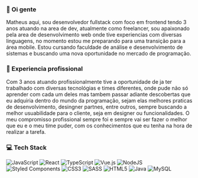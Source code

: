 ### 👋 Oi gente

  Matheus aqui, sou desenvolvedor fullstack com foco em frontend tendo 3 anos atuando na area de dev, atualmente como freelancer, sou apaixonado pela area de desenvolvimento web onde tive experiencias com diversas linguagens, no momento estou me preparando para uma transição para a área mobile.
  Estou cursando faculdade de análise e desenvolvimento de sistemas e buscando uma nova oportunidade no mercado de programação.

### 🚀 Experiencia profissional

  Com 3 anos atuando profissionalmente tive a oportunidade de ja ter trabalhado com diversas tecnológias e times diferentes, onde pude não só aprender com cada um deles mas tambem passar adiante descobertas que eu adquiria dentro do mundo da programação, sejam elas melhores praticas de desenvolvimento, desingner partnes, entre outros, sempre buscando a melhor usuabilidade para o cliente, seja em designer ou funcionalidades.
  O meu compromisso profissional sempre foi e sempre vai ser fazer o melhor que eu e o meu time puder, com os conhecimentos que eu tenha na hora de realizar a tarefa.


### 💻 Tech Stack
![JavaScript](https://img.shields.io/badge/javascript-%23323330.svg?style=for-the-badge&logo=javascript&logoColor=%23F7DF1E) ![React](https://img.shields.io/badge/react-%2320232a.svg?style=for-the-badge&logo=react&logoColor=%2361DAFB) ![TypeScript](https://img.shields.io/badge/typescript-%23007ACC.svg?style=for-the-badge&logo=typescript&logoColor=white) ![Vue.js](https://img.shields.io/badge/vuejs-%2335495e.svg?style=for-the-badge&logo=vuedotjs&logoColor=%234FC08D) ![NodeJS](https://img.shields.io/badge/node.js-6DA55F?style=for-the-badge&logo=node.js&logoColor=white) ![Styled Components](https://img.shields.io/badge/styled--components-DB7093?style=for-the-badge&logo=styled-components&logoColor=white) ![CSS3](https://img.shields.io/badge/css3-%231572B6.svg?style=for-the-badge&logo=css3&logoColor=white) ![SASS](https://img.shields.io/badge/SASS-hotpink.svg?style=for-the-badge&logo=SASS&logoColor=white) ![HTML5](https://img.shields.io/badge/html5-%23E34F26.svg?style=for-the-badge&logo=html5&logoColor=white) 
![Java](https://img.shields.io/badge/java-%23ED8B00.svg?style=for-the-badge&logo=openjdk&logoColor=white) ![MySQL](https://img.shields.io/badge/mysql-%2300f.svg?style=for-the-badge&logo=mysql&logoColor=white)
<!--
**MatGAAM/MatGAAM** is a ✨ _special_ ✨ repository because its `README.md` (this file) appears on your GitHub profile.

Here are some ideas to get you started:

- 🔭 I’m currently working on ...
- 🌱 I’m currently learning ...
- 👯 I’m looking to collaborate on ...
- 🤔 I’m looking for help with ...
- 💬 Ask me about ...
- 📫 How to reach me: ...
- 😄 Pronouns: ...
- ⚡ Fun fact: ...
-->
